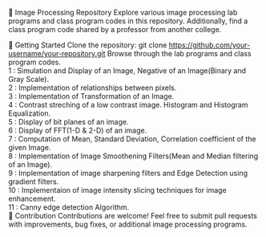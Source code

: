 📸 Image Processing Repository
Explore various image processing lab programs and class program codes in this repository. Additionally, find a class program code shared by a professor from another college.

🚀 Getting Started
Clone the repository: git clone https://github.com/your-username/your-repository.git
Browse through the lab programs and class program codes.
<br> 
1 : Simulation and Display of an Image, Negative of an Image(Binary and Gray Scale).<br> 
2 : Implementation of relationships between pixels.<br> 
3 : Implementation of Transformation of an Image.<br> 
4 : Contrast streching of a low contrast image. Histogram and Histogram Equalization.<br> 
5 : Display of bit planes of an image.<br> 
6 : Display of FFT(1-D & 2-D) of an image.<br> 
7 : Computation of Mean, Standard Deviation, Correlation coefficient of the given Image.<br> 
8 : Implementation of Image Smoothening Filters(Mean and Median filtering of an Image).<br> 
9 : Implementation of image sharpening filters and Edge Detection using gradient filters.<br> 
10 : Implementaion of image intensity slicing techniques for image enhancement.<br> 
11 : Canny edge detection Algorithm.<br> 
🤝 Contribution
Contributions are welcome! Feel free to submit pull requests with improvements, bug fixes, or additional image processing programs.
